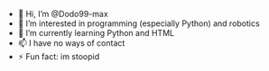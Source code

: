 - 👋 Hi, I’m @Dodo99-max
- 👀 I’m interested in programming (especially Python) and robotics
- 🌱 I’m currently learning Python and HTML
- 📫 I have no ways of contact
- ⚡ Fun fact: im stoopid

<!---
Dodo99-max/Dodo99-max is a ✨ special ✨ repository because its `README.md` (this file) appears on your GitHub profile.
You can click the Preview link to take a look at your changes.
--->
